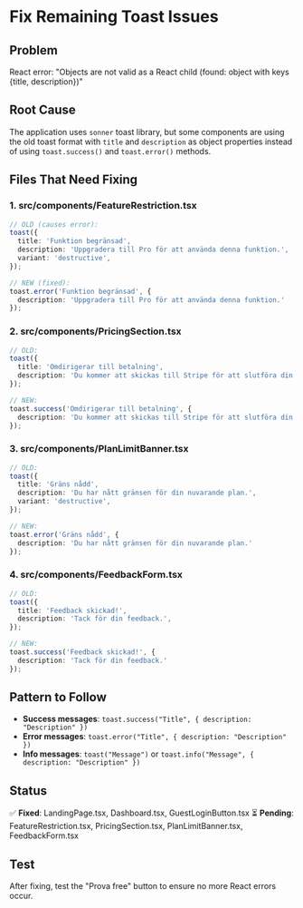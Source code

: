 # Fix Remaining Toast Issues

## Problem
React error: "Objects are not valid as a React child (found: object with keys {title, description})"

## Root Cause
The application uses `sonner` toast library, but some components are using the old toast format with `title` and `description` as object properties instead of using `toast.success()` and `toast.error()` methods.

## Files That Need Fixing

### 1. src/components/FeatureRestriction.tsx
```typescript
// OLD (causes error):
toast({
  title: 'Funktion begränsad',
  description: 'Uppgradera till Pro för att använda denna funktion.',
  variant: 'destructive',
});

// NEW (fixed):
toast.error('Funktion begränsad', {
  description: 'Uppgradera till Pro för att använda denna funktion.'
});
```

### 2. src/components/PricingSection.tsx
```typescript
// OLD:
toast({
  title: 'Omdirigerar till betalning',
  description: 'Du kommer att skickas till Stripe för att slutföra din prenumeration.',
});

// NEW:
toast.success('Omdirigerar till betalning', {
  description: 'Du kommer att skickas till Stripe för att slutföra din prenumeration.'
});
```

### 3. src/components/PlanLimitBanner.tsx
```typescript
// OLD:
toast({
  title: 'Gräns nådd',
  description: 'Du har nått gränsen för din nuvarande plan.',
  variant: 'destructive',
});

// NEW:
toast.error('Gräns nådd', {
  description: 'Du har nått gränsen för din nuvarande plan.'
});
```

### 4. src/components/FeedbackForm.tsx
```typescript
// OLD:
toast({
  title: 'Feedback skickad!',
  description: 'Tack för din feedback.',
});

// NEW:
toast.success('Feedback skickad!', {
  description: 'Tack för din feedback.'
});
```

## Pattern to Follow
- **Success messages**: `toast.success("Title", { description: "Description" })`
- **Error messages**: `toast.error("Title", { description: "Description" })`
- **Info messages**: `toast("Message")` or `toast.info("Message", { description: "Description" })`

## Status
✅ **Fixed**: LandingPage.tsx, Dashboard.tsx, GuestLoginButton.tsx
⏳ **Pending**: FeatureRestriction.tsx, PricingSection.tsx, PlanLimitBanner.tsx, FeedbackForm.tsx

## Test
After fixing, test the "Prova free" button to ensure no more React errors occur. 